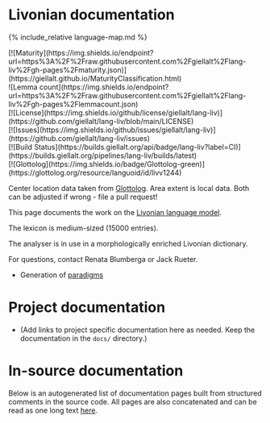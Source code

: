 # Livonian documentation

<div class="twocolumn map" markdown="1">

{% include_relative language-map.md %}

<div class="badges" markdown="1">
[![Maturity](https://img.shields.io/endpoint?url=https%3A%2F%2Fraw.githubusercontent.com%2Fgiellalt%2Flang-liv%2Fgh-pages%2Fmaturity.json)](https://giellalt.github.io/MaturityClassification.html) <br/>
![Lemma count](https://img.shields.io/endpoint?url=https%3A%2F%2Fraw.githubusercontent.com%2Fgiellalt%2Flang-liv%2Fgh-pages%2Flemmacount.json) <br/>
[![License](https://img.shields.io/github/license/giellalt/lang-liv)](https://github.com/giellalt/lang-liv/blob/main/LICENSE) <br/>
[![Issues](https://img.shields.io/github/issues/giellalt/lang-liv)](https://github.com/giellalt/lang-liv/issues) <br/>
[![Build Status](https://builds.giellalt.org/api/badge/lang-liv?label=CI)](https://builds.giellalt.org/pipelines/lang-liv/builds/latest) <br/>
[![Glottolog](https://img.shields.io/badge/Glottolog-green)](https://glottolog.org/resource/languoid/id/livv1244)
</div>

Center location data taken from [Glottolog](https://glottolog.org/). Area extent is local data. Both can be adjusted if wrong - file a pull request!

</div>

This page documents the work on the [Livonian language model](http://github.com/giellalt/lang-liv). 

The lexicon is medium-sized (15000 entries).

The analyser is in use in a morphologically enriched Livonian
dictionary. 

For questions, contact Renata Blumberga or Jack Rueter.

* Generation of [paradigms](http://giellatekno.uit.no/cgi/p-liv.fi.html)

# Project documentation

* (Add links to project specific documentation here as needed. Keep the documentation in the `docs/` directory.)

# In-source documentation

Below is an autogenerated list of documentation pages built from structured comments in the source code. All pages are also concatenated and can be read as one long text [here](liv.md).
